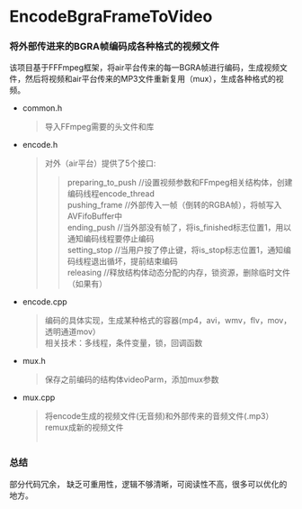 # EncodeBgraFrameToVideo
### 将外部传进来的BGRA帧编码成各种格式的视频文件


该项目基于FFFmpeg框架，将air平台传来的每一BGRA帧进行编码，生成视频文件，然后将视频和air平台传来的MP3文件重新复用（mux），生成各种格式的视频。

* common.h  
  > 导入FFmpeg需要的头文件和库

* encode.h    
  > 对外（air平台）提供了5个接口:    
  >> preparing_to_push //设置视频参数和FFmpeg相关结构体，创建编码线程encode_thread  
  >> pushing_frame     //外部传入一帧（倒转的RGBA帧），将帧写入AVFifoBuffer中  
  >> ending_push       //当外部没有帧了，将is_finished标志位置1，用以通知编码线程要停止编码    
  >> setting_stop      //当用户按了停止键，将is_stop标志位置1，通知编码线程退出循坏，提前结束编码  
  >> releasing         //释放结构体动态分配的内存，锁资源，删除临时文件（如果有）  

* encode.cpp    
  > 编码的具体实现，生成某种格式的容器(mp4，avi，wmv，flv，mov，透明通道mov）  
  > 相关技术：多线程，条件变量，锁，回调函数    

* mux.h   
  > 保存之前编码的结构体videoParm，添加mux参数     
  
* mux.cpp   
  > 将encode生成的视频文件(无音频)和外部传来的音频文件(.mp3）remux成新的视频文件   
  
### 总结
部分代码冗余， 缺乏可重用性，逻辑不够清晰，可阅读性不高，很多可以优化的地方。
